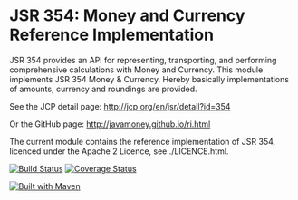 JSR 354: Money and Currency Reference Implementation
====================================================
JSR 354 provides an API for representing, transporting, and performing comprehensive calculations with Money and Currency. 
This module implements JSR 354 Money & Currency. Hereby basically implementations of amounts, currency and roundings are provided.

See the JCP detail page:
http://jcp.org/en/jsr/detail?id=354

Or the GitHub page:
http://javamoney.github.io/ri.html

The current module contains the reference implementation of JSR 354, licenced under
the Apache 2 Licence, see ./LICENCE.html.

[![Build Status](https://api.travis-ci.org/JavaMoney/jsr354-ri.png?branch=master)](https://travis-ci.org/JavaMoney/jsr354-ri)
[![Coverage Status](https://coveralls.io/repos/JavaMoney/jsr354-ri/badge.png)](https://coveralls.io/r/JavaMoney/jsr354-ri)

[![Built with Maven](http://maven.apache.org/images/logos/maven-feather.png)](http://maven.org/)
